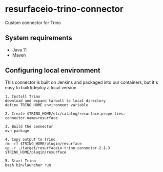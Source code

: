 # resurfaceio-trino-connector
Custom connector for Trino

## System requirements

* Java 11
* Maven

## Configuring local environment

This connector is built on Jenkins and packaged into our containers, but it's easy to build/deploy a local version.

```
1. Install Trino
download and expand tarball to local directory
define TRINO_HOME environment variable

2. Create $TRINO_HOME/etc/catalog/resurface.properties:
connector.name=resurface

3. Build the connector
mvn package

4. Copy output to Trino
rm -rf $TRINO_HOME/plugin/resurface
cp -r ./target/resurfaceio-trino-connector-2.1.3 $TRINO_HOME/plugin/resurface

5. Start Trino
bash bin/launcher run
```